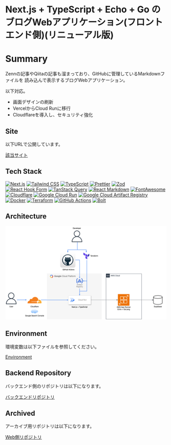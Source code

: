 # Next.js + TypeScript + Echo + Go のブログWebアプリケーション(フロントエンド側)(リニューアル版)

# Summary

Zennの記事やQiitaの記事も溜まっており、GitHubに管理しているMarkdownファイルを
読み込んで表示するブログWebアプリケーション。

以下対応。

- 画面デザインの刷新
- VercelからCloud Runに移行
- Cloudflareを導入し、セキュリティ強化

## Site

以下URLで公開しています。

[該当サイト](https://techblogkk.com)

## Tech Stack

[![Next.js](https://img.shields.io/badge/-Next.js-000000?style=flat-square&logo=next.js)](https://nextjs.org/)
[![Tailwind CSS](https://img.shields.io/badge/-Tailwind%20CSS-38B2AC?style=flat-square&logo=tailwind-css&logoColor=white)](https://tailwindcss.com/)
[![TypeScript](https://img.shields.io/badge/-TypeScript-3178C6?style=flat-square&logo=typescript&logoColor=white)](https://www.typescriptlang.org/)
[![Prettier](https://img.shields.io/badge/-Prettier-F7B93E?style=flat-square&logo=prettier&logoColor=white)](https://prettier.io/)
[![Zod](https://img.shields.io/badge/-Zod-3178C6?style=flat-square&logo=zod&logoColor=white)](https://github.com/colinhacks/zod)
[![React Hook Form](https://img.shields.io/badge/-React%20Hook%20Form-EC5990?style=flat-square&logo=react-hook-form&logoColor=white)](https://react-hook-form.com/)
[![TanStack Query](https://img.shields.io/badge/-TanStack%20Query-FF4500?style=flat-square&logo=tanstack&logoColor=white)](https://tanstack.com/query/latest/docs/framework/react/react-native/overview)
[![React Markdown](https://img.shields.io/badge/-React%20Markdown-FF4500?style=flat-square&logo=react-markdown&logoColor=white)](https://react-markdown.org/)
[![FontAwesome](https://img.shields.io/badge/-FontAwesome-339AF0?style=flat-square&logo=font-awesome&logoColor=white)](https://fontawesome.com/)
[![Cloudflare](https://img.shields.io/badge/-Cloudflare-F38020?style=flat-square&logo=cloudflare&logoColor=white)](https://www.cloudflare.com/)
[![Google Cloud Run](https://img.shields.io/badge/-Google%20Cloud%20Run-4285F4?style=flat-square&logo=google-cloud&logoColor=white)](https://cloud.google.com/run)
[![Google Cloud Artifact Registry](https://img.shields.io/badge/-Google%20Cloud%20Artifact%20Registry-4285F4?style=flat-square&logo=google-cloud&logoColor=white)](https://cloud.google.com/artifact-registry)
[![Docker](https://img.shields.io/badge/-Docker-2496ED?style=flat-square&logo=docker&logoColor=white)](https://www.docker.com/)
[![Terraform](https://img.shields.io/badge/-Terraform-000000?style=flat-square&logo=terraform&logoColor=white)](https://www.terraform.io/)
[![GitHub Actions](https://img.shields.io/badge/-GitHub%20Actions-2088FF?style=flat-square&logo=github-actions&logoColor=white)](https://github.com/features/actions)
[![Bolt](https://img.shields.io/badge/-Bolt-000000?style=flat-square&logo=bolt&logoColor=white)](https://bolt.new/)

## Architecture

![Architecture](./architecture/architecture.drawio.png)

## Environment

環境変数は以下ファイルを参照してください。

[Environment](./manuals/environment.md)

## Backend Repository

バックエンド側のリポジトリは以下になります。

[バックエンドリポジトリ](https://github.com/kojikawazu/nextjs-echo-back-blog-app)

## Archived

アーカイブ用リポジトリは以下になります。

[Web側リポジトリ](https://github.com/kojikawazu/archive-nextjs-echo-front-blog-app)